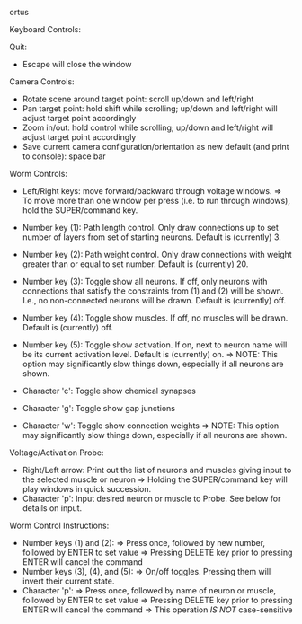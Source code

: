 ortus

Keyboard Controls:

Quit:
- Escape will close the window

Camera Controls:
- Rotate scene around target point: scroll up/down and left/right
- Pan target point: hold shift while scrolling; up/down and left/right will adjust target point accordingly
- Zoom in/out: hold control while scrolling;  up/down and left/right will adjust target point accordingly
- Save current camera configuration/orientation as new default (and print to console): space bar

Worm Controls:

- Left/Right keys: move forward/backward through voltage windows. 
    => To move more than one window per press (i.e. to run through windows), hold the SUPER/command key.

- Number key (1): Path length control. Only draw connections up to set number of layers from set of starting neurons. Default is (currently) 3.
- Number key (2): Path weight control. Only draw connections with weight greater than or equal to set number. Default is (currently) 20.
- Number key (3): Toggle show all neurons. If off, only neurons with connections that satisfy the constraints from (1) and (2) will be shown. I.e., no non-connected neurons will be drawn. Default is (currently) off.
- Number key (4): Toggle show muscles. If off, no muscles will be drawn. Default is (currently) off. 
- Number key (5): Toggle show activation. If on, next to neuron name will be its current activation level. Default is (currently) on.
    => NOTE: This option may significantly slow things down, especially if all neurons are shown.
- Character 'c': Toggle show chemical synapses
- Character 'g': Toggle show gap junctions
- Character 'w': Toggle show connection weights
    => NOTE: This option may significantly slow things down, especially if all neurons are shown.


Voltage/Activation Probe:

- Right/Left arrow: Print out the list of neurons and muscles giving input to the selected muscle or neuron
    => Holding the SUPER/command key will play windows in quick succession.
- Character 'p': Input desired neuron or muscle to Probe. See below for details on input.

Worm Control Instructions:
- Number keys (1) and (2):
    => Press once, followed by new number, followed by ENTER to set value
    => Pressing DELETE key prior to pressing ENTER will cancel the command
- Number keys (3), (4), and (5):
    => On/off toggles. Pressing them will invert their current state.
- Character 'p':
    => Press once, followed by name of neuron or muscle, followed by ENTER to set value
    => Pressing DELETE key prior to pressing ENTER will cancel the command
    => This operation *IS NOT* case-sensitive

